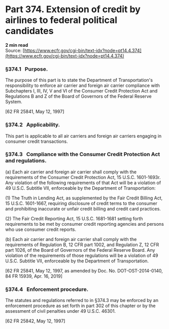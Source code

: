 # Part 374. Extension of credit by airlines to federal political candidates
**2 min read**  
Source: [https://www.ecfr.gov/cgi-bin/text-idx?node=pt14.4.374](https://www.ecfr.gov/cgi-bin/text-idx?node=pt14.4.374)

### §374.1   Purpose.

The purpose of this part is to state the Department of Transportation's responsibility to enforce air carrier and foreign air carrier compliance with Subchapters I, III, IV, V and VI of the Consumer Credit Protection Act and Regulations B and Z of the Board of Governors of the Federal Reserve System.

\[62 FR 25841, May 12, 1997\]

### §374.2   Applicability.

This part is applicable to all air carriers and foreign air carriers engaging in consumer credit transactions.

### §374.3   Compliance with the Consumer Credit Protection Act and regulations.

(a) Each air carrier and foreign air carrier shall comply with the requirements of the Consumer Credit Protection Act, 15 U.S.C. 1601-1693r. Any violation of the following requirements of that Act will be a violation of 49 U.S.C. Subtitle VII, enforceable by the Department of Transportation:

(1) The Truth in Lending Act, as supplemented by the Fair Credit Billing Act, 15 U.S.C. 1601-1667, requiring disclosure of credit terms to the consumer and prohibiting inaccurate or unfair credit billing and credit card practices.

(2) The Fair Credit Reporting Act, 15 U.S.C. 1681-1681 setting forth requirements to be met by consumer credit reporting agencies and persons who use consumer credit reports.

(b) Each air carrier and foreign air carrier shall comply with the requirements of Regulation B, 12 CFR part 1002, and Regulation Z, 12 CFR part 1026, of the Board of Governors of the Federal Reserve Board. Any violation of the requirements of those regulations will be a violation of 49 U.S.C. Subtitle VII, enforceable by the Department of Transportation.

\[62 FR 25841, May 12, 1997, as amended by Doc. No. DOT-OST-2014-0140, 84 FR 15939, Apr. 16, 2019\]

### §374.4   Enforcement procedure.

The statutes and regulations referred to in §374.3 may be enforced by an enforcement procedure as set forth in part 302 of this chapter or by the assessment of civil penalties under 49 U.S.C. 46301.

\[62 FR 25842, May 12, 1997\]
